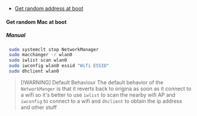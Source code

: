 - [Get random address at boot]()

#### Get random Mac at boot 


##### Manual
```bash
 sudo systemclt stop NetworkManager
 sudo macchanger -r wlan0 
 sudo iwlist scan wlan0
 sudo iwconfig wlan0 essid "Wifi ESSID"
 sudo dhclient wlan0
```

> [!WARNING] Default Behaviour
> The default behavior of the `NetworkManger` is that it reverts back to origina as soon as it connect to a wifi so it's better to use `iwlist` to scan the nearby wifi AP and `iwconfig` to connect to a wifi and `dhclient` to obtain the ip address and other stuff


